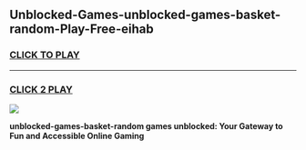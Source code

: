
## Unblocked-Games-unblocked-games-basket-random-Play-Free-eihab
<h3>
<a href="https://premium76.site?title=unblocked-games-basket-random&ref=09A">CLICK TO PLAY</a></h3>
<hr>

<h3>
<a href="https://premium76.site?title=unblocked-games-basket-random&ref=09A">CLICK 2 PLAY</a>
  
</h3>

<a href="https://premium76.site?title=unblocked-games-basket-random&ref=09A"><img src="https://clearcache.store/games.png"></a>


**unblocked-games-basket-random games unblocked: Your Gateway to Fun and Accessible Online Gaming**
